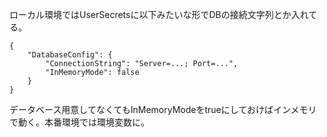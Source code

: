 ローカル環境ではUserSecretsに以下みたいな形でDBの接続文字列とか入れてる。

```
{
    "DatabaseConfig": {
        "ConnectionString": "Server=...; Port=...",
        "InMemoryMode": false
    }
}
```

データベース用意してなくてもInMemoryModeをtrueにしておけばインメモリで動く。本番環境では環境変数に。